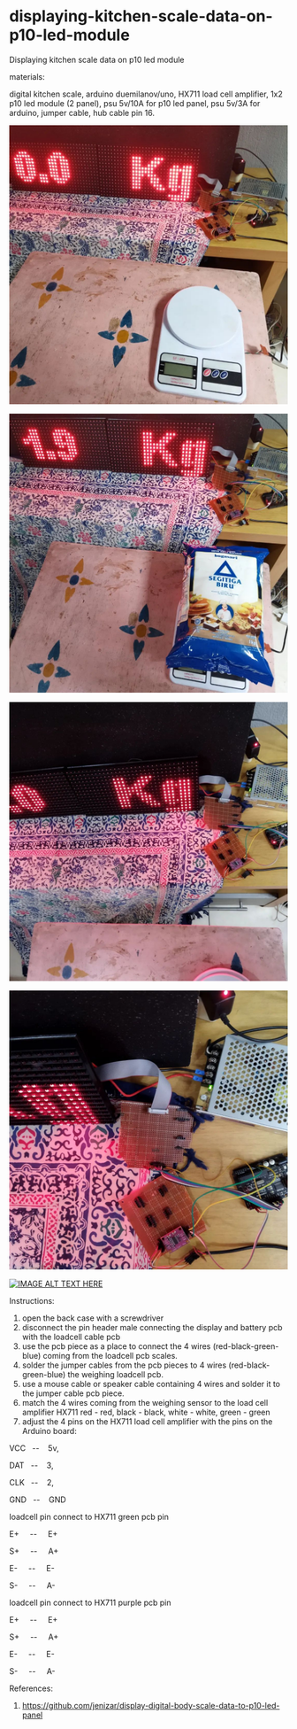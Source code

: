 # displaying-kitchen-scale-data-on-p10-led-module
Displaying kitchen scale data on p10 led module

materials:

digital kitchen scale, arduino duemilanov/uno, HX711 load cell amplifier, 1x2 p10 led module (2 panel), psu 5v/10A for p10 led panel, psu 5v/3A for arduino, jumper cable, hub cable pin 16.

![alt text](https://github.com/jenizar/displaying-kitchen-scale-data-on-p10-led-module/blob/main/Screenshot/p10_1.jpg)

![alt text](https://github.com/jenizar/displaying-kitchen-scale-data-on-p10-led-module/blob/main/Screenshot/p10_2.jpg)

![alt text](https://github.com/jenizar/displaying-kitchen-scale-data-on-p10-led-module/blob/main/Screenshot/p10_3.jpg)

![alt text](https://github.com/jenizar/displaying-kitchen-scale-data-on-p10-led-module/blob/main/Screenshot/p10_4.jpg)

[![IMAGE ALT TEXT HERE](http://img.youtube.com/vi/qg7f4kIegWA/0.jpg)](http://www.youtube.com/watch?v=qg7f4kIegWA)

Instructions:
1. open the back case with a screwdriver
2. disconnect the pin header male connecting the display and battery pcb with the loadcell cable pcb
3. use the pcb piece as a place to connect the 4 wires (red-black-green-blue) coming from the loadcell pcb scales.
4. solder the jumper cables from the pcb pieces to 4 wires (red-black-green-blue) the weighing loadcell pcb.
5. use a mouse cable or speaker cable containing 4 wires and solder it to the jumper cable pcb piece.
6. match the 4 wires coming from the weighing sensor to the load cell amplifier HX711 red - red, black - black, white - white, green - green
7. adjust the 4 pins on the HX711 load cell amplifier with the pins on the Arduino board:

VCC&nbsp;&nbsp; -- &nbsp;&nbsp;&nbsp;5v, 

DAT&nbsp;&nbsp; -- &nbsp;&nbsp;&nbsp;3, 

CLK&nbsp;&nbsp; -- &nbsp;&nbsp;&nbsp;2, 

GND&nbsp;&nbsp; -- &nbsp;&nbsp;&nbsp;GND


loadcell pin connect to  HX711 green pcb pin 

E+ &nbsp;&nbsp;&nbsp; --  &nbsp;&nbsp;&nbsp;&nbsp;E+

S+ &nbsp;&nbsp;&nbsp; --  &nbsp;&nbsp;&nbsp;&nbsp;A+

E- &nbsp;&nbsp;&nbsp; --  &nbsp;&nbsp;&nbsp;&nbsp;E-

S- &nbsp;&nbsp;&nbsp; --  &nbsp;&nbsp;&nbsp;&nbsp;A-

loadcell pin connect to  HX711 purple pcb pin 

E+ &nbsp;&nbsp;&nbsp; --  &nbsp;&nbsp;&nbsp;&nbsp;E+

S+ &nbsp;&nbsp;&nbsp; --  &nbsp;&nbsp;&nbsp;&nbsp;A+

E- &nbsp;&nbsp;&nbsp; --  &nbsp;&nbsp;&nbsp;&nbsp;E-

S- &nbsp;&nbsp;&nbsp; --  &nbsp;&nbsp;&nbsp;&nbsp;A-

References:

1. https://github.com/jenizar/display-digital-body-scale-data-to-p10-led-panel
